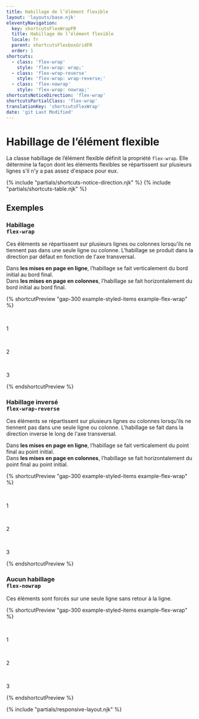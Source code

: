 ```yaml
---
title: Habillage de l’élément flexible
layout: 'layouts/base.njk'
eleventyNavigation:
  key: shortcutsFlexWrapFR
  title: Habillage de l’élément flexible
  locale: fr
  parent: shortcutsFlexboxGridFR
  order: 1
shortcuts:
  - class: 'flex-wrap'
    style: 'flex-wrap: wrap;'
  - class: 'flex-wrap-reverse'
    style: 'flex-wrap: wrap-reverse;'
  - class: 'flex-nowrap'
    style: 'flex-wrap: nowrap;'
shortcutsNoticeDirection: 'flex-wrap'
shortcutsPartialClass: 'flex-wrap'
translationKey: 'shortcutsFlexWrap'
date: 'git Last Modified'
---
```


# Habillage de l’élément flexible

La classe habillage de l’élément flexible définit la propriété `flex-wrap`. Elle détermine la façon dont les éléments flexibles se répartissent sur plusieurs lignes s'il n'y a pas assez d'espace pour eux.

{% include "partials/shortcuts-notice-direction.njk" %}
{% include "partials/shortcuts-table.njk" %}

## Exemples

### Habillage<br/>`flex-wrap`

Ces éléments se répartissent sur plusieurs lignes ou colonnes lorsqu'ils ne tiennent pas dans une seule ligne ou colonne. L’habillage se produit dans la direction par défaut en fonction de l'axe transversal.

Dans **les mises en page en ligne**, l’habillage se fait verticalement du bord initial au bord final.<br/>
Dans **les mises en page en colonnes**, l’habillage se fait horizontalement du bord initial au bord final.

{% shortcutPreview "gap-300 example-styled-items example-flex-wrap" %}

<div class="d-flex flex-wrap">
  <p>1</p>
  <p>2</p>
  <p>3</p>
</div>
{% endshortcutPreview %}

### Habillage inversé<br/>`flex-wrap-reverse`

Ces éléments se répartissent sur plusieurs lignes ou colonnes lorsqu'ils ne tiennent pas dans une seule ligne ou colonne. L'habillage se fait dans la direction inverse le long de l'axe transversal.

Dans **les mises en page en ligne**, l’habillage se fait verticalement du point final au point initial.<br/>
Dans **les mises en page en colonnes**, l’habillage se fait horizontalement du point final au point initial.

{% shortcutPreview "gap-300 example-styled-items example-flex-wrap" %}

<div class="d-flex flex-wrap-reverse">
  <p>1</p>
  <p>2</p>
  <p>3</p>
</div>
{% endshortcutPreview %}

### Aucun habillage<br/>`flex-nowrap`

Ces éléments sont forcés sur une seule ligne sans retour à la ligne.

{% shortcutPreview "gap-300 example-styled-items example-flex-wrap" %}

<div class="d-flex flex-nowrap">
  <p>1</p>
  <p>2</p>
  <p>3</p>
</div>
{% endshortcutPreview %}

{% include "partials/responsive-layout.njk" %}

